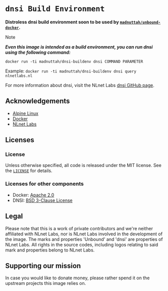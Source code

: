 # `dnsi Build Environment`

**Distroless dnsi build environment soon to be used by [`madnuttah/unbound-docker`](https://github.com/madnuttah/unbound-docker/).**

> [!NOTE]
> ***Even this image is intended as a build environment, you can run dnsi using the following command:***
> 
> `docker run -ti madnuttah/dnsi-buildenv dnsi COMMAND PARAMETER`
> 
> Example: `docker run -ti madnuttah/dnsi-buildenv dnsi query nlnetlabs.nl`

For more information about dnsi, visit the NLnet Labs [dnsi GitHub page](https://github.com/NLnetLabs/dnsi).
 
## Acknowledgements

- [Alpine Linux](https://www.alpinelinux.org/)
- [Docker](https://www.docker.com/)
- [NLnet Labs](https://nlnetlabs.nl)

## Licenses

### License

Unless otherwise specified, all code is released under the MIT license.
See the [`LICENSE`](https://github.com/madnuttah/dnsi-buildenv/blob/main/LICENSE) for details.

### Licenses for other components

- Docker: [Apache 2.0](https://github.com/docker/docker/blob/master/LICENSE)
- DNSI: [BSD 3-Clause License](https://github.com/NLnetLabs/dnsi?tab=BSD-3-Clause-1-ov-file#readme)

## Legal

Please note that this is a work of private contributors and we're neither affiliated with NLnet Labs, nor is NLnet Labs involved in the development of the image. The marks and properties 'Unbound' and 'dnsi' are properties of NLnet Labs. All rights in the source codes, including logos relating to said mark and properties belong to NLnet Labs.

## Supporting our mission

In case you would like to donate money, please rather spend it on the upstream projects this image relies on.
